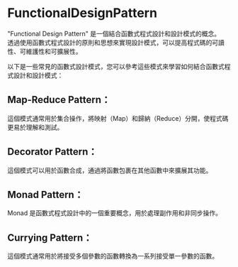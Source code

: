 # FunctionalDesignPattern
"Functional Design Pattern" 是一個結合函數式程式設計和設計模式的概念。  
透過使用函數式程式設計的原則和思想來實現設計模式，可以提高程式碼的可讀性、可維護性和可擴展性。  

以下是一些常見的函數式設計模式，您可以參考這些模式來學習如何結合函數式程式設計和設計模式：  

## Map-Reduce Pattern：  
這個模式通常用於集合操作，將映射（Map）和歸納（Reduce）分開，使程式碼更易於理解和測試。  

## Decorator Pattern：  
這個模式可以用於函數合成，通過將函數包裹在其他函數中來擴展其功能。  

## Monad Pattern：  
Monad 是函數式程式設計中的一個重要概念，用於處理副作用和非同步操作。  

## Currying Pattern：  
這個模式通常用於將接受多個參數的函數轉換為一系列接受單一參數的函數。  
